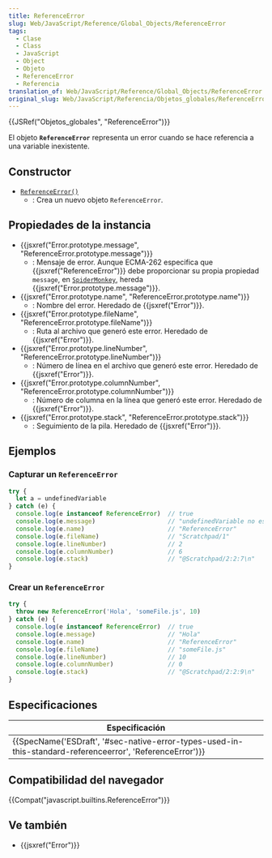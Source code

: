 ```yaml
---
title: ReferenceError
slug: Web/JavaScript/Reference/Global_Objects/ReferenceError
tags:
  - Clase
  - Class
  - JavaScript
  - Object
  - Objeto
  - ReferenceError
  - Referencia
translation_of: Web/JavaScript/Reference/Global_Objects/ReferenceError
original_slug: Web/JavaScript/Referencia/Objetos_globales/ReferenceError
---
```


{{JSRef("Objetos_globales", "ReferenceError")}}

El objeto **`ReferenceError`** representa un error cuando se hace referencia a una variable inexistente.

## Constructor

- [`ReferenceError()`](/es/docs/Web/JavaScript/Reference/Global_Objects/ReferenceError/ReferenceError)
  - : Crea un nuevo objeto `ReferenceError`.

## Propiedades de la instancia

- {{jsxref("Error.prototype.message", "ReferenceError.prototype.message")}}
  - : Mensaje de error. Aunque ECMA-262 especifica que {{jsxref("ReferenceError")}} debe proporcionar su propia propiedad `message`, en [`SpiderMonkey`](/es/docs/Mozilla/Projects/SpiderMonkey), hereda {{jsxref("Error.prototype.message")}}.
- {{jsxref("Error.prototype.name", "ReferenceError.prototype.name")}}
  - : Nombre del error. Heredado de {{jsxref("Error")}}.
- {{jsxref("Error.prototype.fileName", "ReferenceError.prototype.fileName")}}
  - : Ruta al archivo que generó este error. Heredado de {{jsxref("Error")}}.
- {{jsxref("Error.prototype.lineNumber", "ReferenceError.prototype.lineNumber")}}
  - : Número de línea en el archivo que generó este error. Heredado de {{jsxref("Error")}}.
- {{jsxref("Error.prototype.columnNumber", "ReferenceError.prototype.columnNumber")}}
  - : Número de columna en la línea que generó este error. Heredado de {{jsxref("Error")}}.
- {{jsxref("Error.prototype.stack", "ReferenceError.prototype.stack")}}
  - : Seguimiento de la pila. Heredado de {{jsxref("Error")}}.

## Ejemplos

### Capturar un `ReferenceError`

```js
try {
  let a = undefinedVariable
} catch (e) {
  console.log(e instanceof ReferenceError)  // true
  console.log(e.message)                    // "undefinedVariable no está definida"
  console.log(e.name)                       // "ReferenceError"
  console.log(e.fileName)                   // "Scratchpad/1"
  console.log(e.lineNumber)                 // 2
  console.log(e.columnNumber)               // 6
  console.log(e.stack)                      // "@Scratchpad/2:2:7\n"
}
```

### Crear un `ReferenceError`

```js
try {
  throw new ReferenceError('Hola', 'someFile.js', 10)
} catch (e) {
  console.log(e instanceof ReferenceError)  // true
  console.log(e.message)                    // "Hola"
  console.log(e.name)                       // "ReferenceError"
  console.log(e.fileName)                   // "someFile.js"
  console.log(e.lineNumber)                 // 10
  console.log(e.columnNumber)               // 0
  console.log(e.stack)                      // "@Scratchpad/2:2:9\n"
}
```

## Especificaciones

| Especificación                                                                                                                               |
| -------------------------------------------------------------------------------------------------------------------------------------------- |
| {{SpecName('ESDraft', '#sec-native-error-types-used-in-this-standard-referenceerror', 'ReferenceError')}} |

## Compatibilidad del navegador

{{Compat("javascript.builtins.ReferenceError")}}

## Ve también

- {{jsxref("Error")}}
